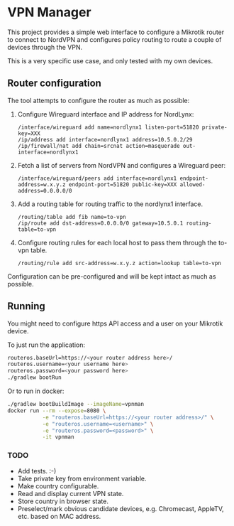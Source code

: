 # VPN Manager

This project provides a simple web interface to configure a Mikrotik router to connect to NordVPN and configures policy
routing to route a couple of devices through the VPN.

This is a very specific use case, and only tested with my own devices.

## Router configuration

The tool attempts to configure the router as much as possible:

1. Configure Wireguard interface and IP address for NordLynx:
   ```
   /interface/wireguard add name=nordlynx1 listen-port=51820 private-key=XXX
   /ip/address add interface=nordlynx1 address=10.5.0.2/29
   /ip/firewall/nat add chain=srcnat action=masquerade out-interface=nordlynx1
   ```

2. Fetch a list of servers from NordVPN and configures a Wireguard peer:
   ```
   /interface/wireguard/peers add interface=nordlynx1 endpoint-address=w.x.y.z endpoint-port=51820 public-key=XXX allowed-address=0.0.0.0/0
   ```

3. Add a routing table for routing traffic to the nordlynx1 interface.
   ```
   /routing/table add fib name=to-vpn
   /ip/route add dst-address=0.0.0.0/0 gateway=10.5.0.1 routing-table=to-vpn
   ```

4. Configure routing rules for each local host to pass them through the to-vpn table.
   ```
   /routing/rule add src-address=w.x.y.z action=lookup table=to-vpn
   ```

Configuration can be pre-configured and will be kept intact as much as possible.

## Running

You might need to configure https API access and a user on your Mikrotik device.

To just run the application:

```sh
routeros.baseUrl=https://<your router address here>/
routeros.username=<your username here>
routeros.password=<your password here>
./gradlew bootRun
```

Or to run in docker:

```sh
./gradlew bootBuildImage --imageName=vpnman
docker run --rm --expose=8080 \
           -e "routeros.baseUrl=https://<your router address>/" \
           -e "routeros.username=<username>" \
           -e "routeros.password=<password>" \
           -it vpnman
```

### TODO

* Add tests. :-)
* Take private key from environment variable.
* Make country configurable.
* Read and display current VPN state.
* Store country in browser state.
* Preselect/mark obvious candidate devices, e.g. Chromecast, AppleTV, etc. based on MAC address.

